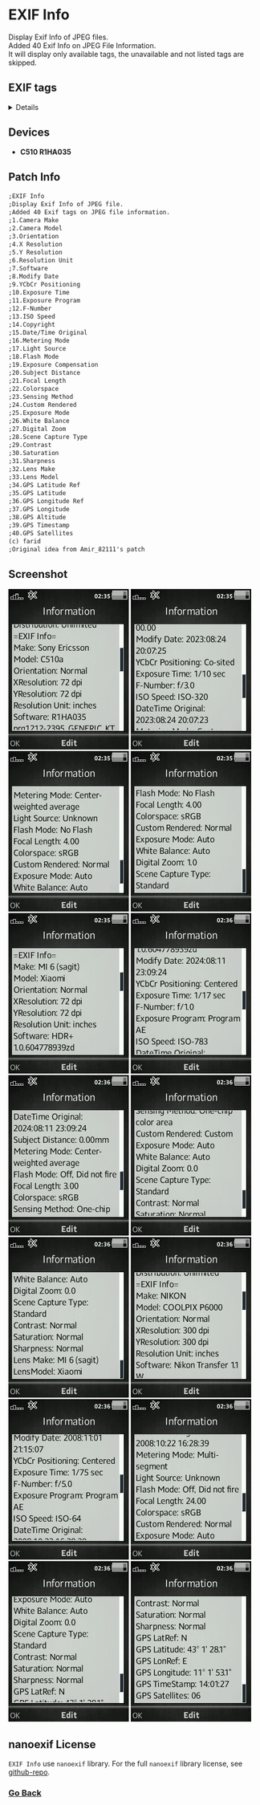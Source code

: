 # EXIF Info
Display Exif Info of JPEG files.  
Added 40 Exif Info on JPEG File Information.  
It will display only available tags, the unavailable and not listed tags are skipped.  

## EXIF tags

<details>

1. Camera Make 
2. Camera Model 
3. Orientation
4. X Resolution
5. Y Resolution
6. Resolution Unit
7. Software
8. Modify Date
9. YCbCr Positioning
10. Exposure Time
11. Exposure Program
12. F-Number
13. ISO Speed
14. Copyright
15. Date/Time Original
16. Metering Mode
17. Light Source
18. Flash Mode
19. Exposure Compensation
20. Subject Distance
21. Focal Length
22. Colorspace
23. Sensing Method
24. Custom Rendered
25. Exposure Mode
26. White Balance
27. Digital Zoom
28. Scene Capture Type
29. Contrast
30. Saturation
31. Sharpness
32. Lens Make
33. Lens Model
34. GPS Latitude Ref
35. GPS Latitude
36. GPS Longitude Ref
37. GPS Longitude
38. GPS Altitude
39. GPS Timestamp
40. GPS Satellites

</details>

## Devices
- **C510 R1HA035**

## Patch Info
```
;EXIF Info
;Display Exif Info of JPEG file.  
;Added 40 Exif tags on JPEG file information.  
;1.Camera Make 
;2.Camera Model 
;3.Orientation
;4.X Resolution
;5.Y Resolution
;6.Resolution Unit
;7.Software
;8.Modify Date
;9.YCbCr Positioning
;10.Exposure Time
;11.Exposure Program
;12.F-Number
;13.ISO Speed
;14.Copyright
;15.Date/Time Original
;16.Metering Mode
;17.Light Source
;18.Flash Mode
;19.Exposure Compensation
;20.Subject Distance
;21.Focal Length
;22.Colorspace
;23.Sensing Method
;24.Custom Rendered
;25.Exposure Mode
;26.White Balance
;27.Digital Zoom
;28.Scene Capture Type
;29.Contrast
;30.Saturation
;31.Sharpness
;32.Lens Make
;33.Lens Model
;34.GPS Latitude Ref
;35.GPS Latitude
;36.GPS Longitude Ref
;37.GPS Longitude
;38.GPS Altitude
;39.GPS Timestamp
;40.GPS Satellites
(c) farid
;Original idea from Amir_82111's patch 
```

## Screenshot
![exif-ss1-1](snapshots/scr02-35-35.png) 
![exif-ss1-2](snapshots/scr02-35-41.png) 
![exif-ss1-3](snapshots/scr02-35-45.png) 
![exif-ss1-4](snapshots/scr02-35-47.png) 
![exif-ss2-1](snapshots/scr02-35-59.png) 
![exif-ss2-2](snapshots/scr02-36-02.png) 
![exif-ss2-3](snapshots/scr02-36-05.png) 
![exif-ss2-4](snapshots/scr02-36-10.png) 
![exif-ss2-5](snapshots/scr02-36-12.png) 
![exif-ss3-1](snapshots/scr02-36-21.png) 
![exif-ss3-2](snapshots/scr02-36-25.png) 
![exif-ss3-3](snapshots/scr02-36-29.png) 
![exif-ss3-4](snapshots/scr02-36-33.png) 
![exif-ss3-5](snapshots/scr02-36-35.png)

## nanoexif License
`EXIF Info` use `nanoexif` library. For the full `nanoexif` library license, see [github-repo](http://github.com/tokuhirom/nanoexif).

### [Go Back](../readme.md)